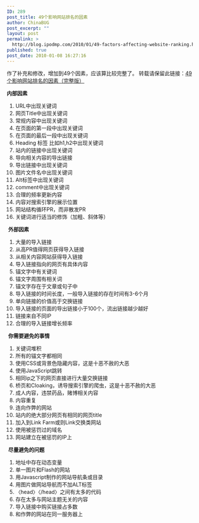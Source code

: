```yaml
---
ID: 289
post_title: 49个影响网站排名的因素
author: ChinaBUG
post_excerpt: ""
layout: post
permalink: >
  http://blog.ipodmp.com/2010/01/49-factors-affecting-website-ranking.html
published: true
post_date: 2010-01-08 16:27:16
---
```

作了补充和修改，增加到49个因素，应该算比较完整了。
转载请保留此链接：<a href="http://www.cndozz.com/article/49-factors-affect-ranking/" target="_blank">49个影响网站排名的因素（完整版）</a><strong></strong>

<strong>内部因素</strong> 
<ol>
	<li>URL中出现关键词</li>
	<li>网页Title中出现关键词</li>
	<li>常规内容中出现关键词</li>
	<li>在页面的第一段中出现关键词</li>
	<li>在页面的最后一段中出现关键词</li>
	<li>Heading 标签 比如h1,h2中出现关键词</li>
	<li>站内的链接中出现关键词</li>
	<li>导向相关内容的导出链接</li>
	<li>导出链接中出现关键词</li>
	<li>图片文件名中出现关键词</li>
	<li>Alt标签中出现关键词</li>
	<li>comment中出现关键词</li>
	<li>合理的频率更新内容</li>
	<li>内容对搜索引擎的展示位置</li>
	<li>网站结构循环PR，而非散发PR</li>
	<li>关键词进行适当的修饰（加粗、斜体等）</li>
</ol>
 <strong>外部因素</strong> 
<ol>
	<li>大量的导入链接</li>
	<li>从高PR值得网页获得导入链接</li>
	<li>从相关内容网站获得导入链接</li>
	<li>导入链接指向的网页有具体内容</li>
	<li>锚文字中有关键词</li>
	<li>锚文字周围有相关词</li>
	<li>锚文字存在于文章或句子中</li>
	<li>导入链接的时间长度，一般导入链接的存在时间有3-6个月</li>
	<li>单向链接的价值高于交换链接</li>
	<li>导入链接的页面的导出链接小于100个，流出链接越少越好</li>
	<li>链接来自不同IP</li>
	<li>合理的导入链接增长频率</li>
</ol>
 <strong>你需要避免的事情</strong> 
<ol>
	<li>关键词堆积</li>
	<li>所有的锚文字都相同</li>
	<li>使用CSS或背景色隐藏内容，这是十恶不赦的大恶</li>
	<li>使用JavaScript跳转</li>
	<li>相同ip之下的网页直接进行大量交换链接</li>
	<li>桥页和Cloaking，诱导搜索引擎的爬虫，这是十恶不赦的大恶</li>
	<li>成人内容，违禁药品，赌博相关内容</li>
	<li>内容重复</li>
	<li>连向作弊的网站</li>
	<li>站内的绝大部分网页有相同的网页title</li>
	<li>加入到Link Farm或则Link交换类网站</li>
	<li>使用被惩罚过的域名</li>
	<li>网站建立在被惩罚的IP上</li>
</ol>
 <strong>尽量避免的问题</strong> 
<ol>
	<li>地址中存在动态变量</li>
	<li>单一图片和Flash的网站</li>
	<li>用Javascript制作的网站导航条或目录</li>
	<li>用图片做网站导航而不加ALT标签</li>
	<li>〈head〉〈/head〉之间有太多的代码</li>
	<li>存在太多与网站主题无关的内容</li>
	<li>导入链接中购买链接占多数</li>
	<li>和作弊的网站在同一服务器上</li>
</ol>